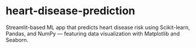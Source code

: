 # heart-disease-prediction
Streamlit-based ML app that predicts heart disease risk using Scikit-learn, Pandas, and NumPy — featuring data visualization with Matplotlib and Seaborn.
